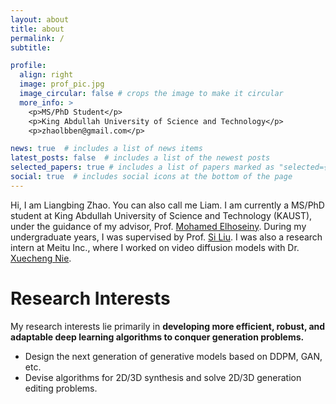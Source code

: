 ```yaml
---
layout: about
title: about
permalink: /
subtitle: 

profile:
  align: right
  image: prof_pic.jpg
  image_circular: false # crops the image to make it circular
  more_info: >
    <p>MS/PhD Student</p>
    <p>King Abdullah University of Science and Technology</p>
    <p>zhaolbben@gmail.com</p>

news: true  # includes a list of news items
latest_posts: false  # includes a list of the newest posts
selected_papers: true # includes a list of papers marked as "selected={true}"
social: true  # includes social icons at the bottom of the page
---
```


Hi, I am Liangbing Zhao. You can also call me Liam. I am currently a MS/PhD student at King Abdullah University of Science and Technology (KAUST), under the guidance of my advisor, Prof. [Mohamed Elhoseiny](https://www.mohamed-elhoseiny.com/). During my undergraduate years, I was supervised by Prof. [Si Liu](https://colalab.net/). I was also a research intern at Meitu Inc., where I worked on video diffusion models with Dr. [Xuecheng Nie](https://niexc.github.io/).


Research Interests
======
My research interests lie primarily in **developing more efficient, robust, and adaptable deep learning algorithms to conquer generation problems.**
- Design the next generation of generative models based on DDPM, GAN, etc.
- Devise algorithms for 2D/3D synthesis and solve 2D/3D generation editing problems.
